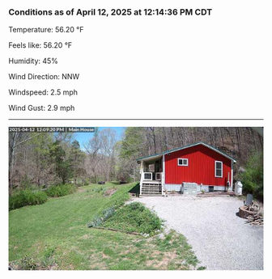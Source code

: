 ### Conditions as of April 12, 2025 at 12:14:36 PM CDT 

Temperature: 56.20 &deg;F

Feels like: 56.20 &deg;F

Humidity: 45%

Wind Direction: NNW

Windspeed: 2.5 mph

Wind Gust: 2.9 mph

---

<img src="./images/latest.jpeg"/>


